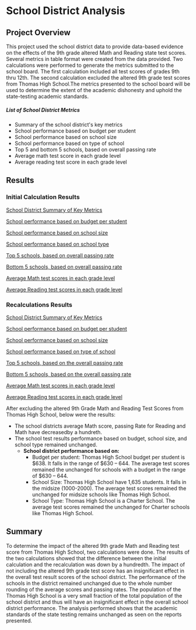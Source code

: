 # School District Analysis
## Project Overview
 
This project used the school district data to provide data-based evidence on the effects of the 9th grade altered Math and Reading state test scores. 
Several metrics in table format were created from the data provided. 
Two calculations were performed to generate the metrics submitted to the school board. 
The first calculation included all test scores of grades 9th thru 12th. The second calculation excluded the altered 9th grade test scores from Thomas High School.The metrics presented to the school board will be used to determine the extent of the academic dishonesty and uphold the state-testing academic standards. 
##### List of School District Metrics 
  - Summary of the school district's key metrics
  - School performance based on budget per student
  - School performance based on school size 
  - School performance based on type of school
  - Top 5 and bottom 5 schools, based on overall passing rate
  - Average math test score in each grade level
  - Average reading test score in each grade level
 
## Results
### Initial Calculation Results
[School District Summary of Key Metrics](https://github.com/fmgribbon/School_District_Analysis/blob/main/Resources/Metrics/SchoolDistrictSummary_Module.PNG)

[School performance based on budget per student](https://github.com/fmgribbon/School_District_Analysis/blob/main/Resources/Metrics/ScoreSummaryBySpendingPerStudent_Module.PNG)

[School performance based on school size](https://github.com/fmgribbon/School_District_Analysis/blob/main/Resources/Metrics/ScoresSummaryBySchoolSize_Module.PNG)

[School performance based on school type](https://github.com/fmgribbon/School_District_Analysis/blob/main/Resources/Metrics/ScoresSummaryBySchoolType_module.PNG)

[Top 5 schools, based on overall passing rate](https://github.com/fmgribbon/School_District_Analysis/blob/main/Resources/Metrics/SchoolSummaryTopFive_Module.PNG)

[Bottom  5 schools, based on overall passing rate](https://github.com/fmgribbon/School_District_Analysis/blob/main/Resources/Metrics/SchoolsummaryBottomFive_Module.PNG)

[Average Math test scores in each grade level](https://github.com/fmgribbon/School_District_Analysis/blob/main/Resources/Metrics/Grade9th_12th_MathScores_Module.PNG)

[Average Reading test scores in each grade level](https://github.com/fmgribbon/School_District_Analysis/blob/main/Resources/Metrics/Grade9th_12th_ReadingScores_Module.PNG)

### Recalculations Results 

[School District Summary of Key Metrics](https://github.com/fmgribbon/School_District_Analysis/blob/main/Resources/Metrics/SchoolDistrictSummary_Recalc.PNG)

[School performance based on budget per student](https://github.com/fmgribbon/School_District_Analysis/blob/main/Resources/Metrics/ScoreSummaryBySpendingPerStudent_Recalc.PNG)

[School performance based on school size](https://github.com/fmgribbon/School_District_Analysis/blob/main/Resources/Metrics/ScoresSummaryBySchoolSize_Recalc.PNG)

[School performance based on type of school](https://github.com/fmgribbon/School_District_Analysis/blob/main/Resources/Metrics/ScoresSummaryBySchoolType_Recalc.PNG)

[Top 5 schools, based on the overall passing rate](https://github.com/fmgribbon/School_District_Analysis/blob/main/Resources/Metrics/SchoolSummaryTopFive_Recalc.PNG)

[Bottom 5 schools, based on the overall passing rate](https://github.com/fmgribbon/School_District_Analysis/blob/main/Resources/Metrics/SchoolsummaryBottomFive_Recalc.PNG)

[Average Math test scores in each grade level](https://github.com/fmgribbon/School_District_Analysis/blob/main/Resources/Metrics/Grade9th_12th_MathScores_Recalc.PNG)

[Average Reading test scores in each grade level](https://github.com/fmgribbon/School_District_Analysis/blob/main/Resources/Metrics/Grade9th_12th_ReadingScores_Recalc.PNG)

After excluding the altered 9th Grade Math and Reading Test Scores from Thomas High School, below were the results:

- The school districts average Math score, passing Rate for Reading and Math have decreasedby a hundreth. 
- The school test results performance based on budget, school size, and school type remained unchanged.  
  - **School district performance based on:**
      - Budget per student: Thomas High School budget per student is $638. It falls in the range of $630 – 644. The average test scores remained the unchanged for schools with a budget in the range of $630 – 644.
      - School Size: Thomas High School have 1,635 students. It falls in the midsize (1000-2000). The average test scores remained the unchanged for midsize schools like Thomas High School.
      - School Type: Thomas High School is a Charter School. The average test scores remained the unchanged for Charter schools like Thomas High School.
## Summary
To determine the impact of the altered 9th grade Math and Reading test score from Thomas High School, two calculations were done. The results of the two calculations showed that the difference between the initial calculation and the recalculation was down by a hundredth. 
The impact of not including the altered 9th grade test score has an insignificant effect in the overall test result scores of the school district.
The performance of the schools in the district remained unchanged due to the whole number rounding of the average scores and passing rates. The population of the Thomas High School is a very small fraction of the total population of the school district and thus will have an insignificant effect in the overall school district performance. The analysis performed shows that the academic standards of the state testing remains unchanged as seen on the reports presented.  
 
